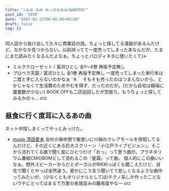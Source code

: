 ```yaml
---
title: "♪みみ みみ おっきなみみ(WANTED)"
post_id: "3559"
date: "2007-03-22T06:06:00+09:00"
draft: false
tag: []
---
```



同人誌から抜け出して久々に商業誌の話。ちょっと探してる漫画があるんだけど、なかなか見つからない。以前持ってて一度売ってしまった本なんだが、たまにまた読みたくなるんだよなぁ。ちょっとパロディネタに使いたくて(←



  * ミルククローゼット / 富沢ひとし 全1～4巻 再版予定無し
  * プロペラ天国 / 富沢ひとし 全1巻 再版予定無し
一度売ってしまった単行本は二度と手に入らないのかなぁ 'Ａ｀ そもそも売ったのはつまんないから、とかじゃなくて生活費のためやむを得ず、だったのだが。(だから自宅は極端に蔵書数が少ない)
BOOK OFFも二店巡回したが空振り。もうちょっと探してみるかのぅ… orz

## 昼食に行く度耳に入るあの曲

ネット中探しまくってやっとみっけた。



  * [musie 清田愛未](http://www.muzie.co.jp/artist/a048912/)
会社の昼休憩で飯食いに川越のクレアモールを徘徊してるんだけど、その近くにある巨大スクリーン『小江戸ライブビジョン』。そこから流れてくる曲で聞く度にひとつだけ「おっ」って思う曲が。プラネタリウム番組CMのBGMとして流れるこの『星霜』って曲。
個人的にこの曲いいなぁ。野外スピーカーからだとボーカルがRIKKIっぽくも聞こえたけど、自宅で聞くとやっぱ全然違う。密かにこう言う聞いてて悲しくなるような曲作ってみたいが、(少なくともオリジナルとしては)テクノ系しか作ったことないウチにとってはまるで万里の長城並みの難易度やなー orz
